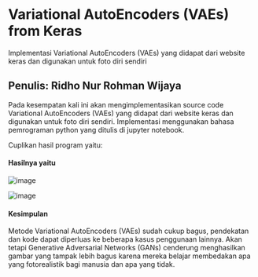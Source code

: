 # Variational AutoEncoders (VAEs) from Keras
Implementasi Variational AutoEncoders (VAEs) yang didapat dari website keras dan digunakan untuk foto diri sendiri
## Penulis: Ridho Nur Rohman Wijaya
Pada kesempatan kali ini akan mengimplementasikan source code Variational AutoEncoders (VAEs) yang didapat dari website keras dan digunakan untuk foto diri sendiri. Implementasi menggunakan bahasa pemrograman python yang ditulis di jupyter notebook.

Cuplikan hasil program yaitu:

#### Hasilnya yaitu

![image](https://user-images.githubusercontent.com/49511033/140545086-7cf314ab-7e69-4529-9456-f4bea15dbc53.png)

![image](https://user-images.githubusercontent.com/49511033/140545103-b28a42e9-bd13-4ea6-a64d-702f78d738d1.png)

#### Kesimpulan

Metode Variational AutoEncoders (VAEs) sudah cukup bagus, pendekatan dan kode dapat diperluas ke beberapa kasus penggunaan lainnya. Akan tetapi Generative Adversarial Networks (GANs) cenderung menghasilkan gambar yang tampak lebih bagus karena mereka belajar membedakan apa yang fotorealistik bagi manusia dan apa yang tidak.
